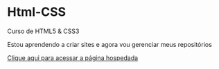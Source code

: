 # Html-CSS
 Curso de HTML5 & CSS3

Estou aprendendo a criar sites e agora vou gerenciar meus repositórios

<a href="https://gravo47.github.io/Html-CSS-Curso/desafios/desafio-cordel/">Clique aqui para acessar a página hospedada</a>